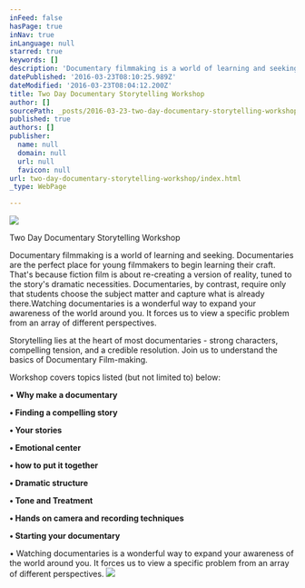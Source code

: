 ```yaml
---
inFeed: false
hasPage: true
inNav: true
inLanguage: null
starred: true
keywords: []
description: 'Documentary filmmaking is a world of learning and seeking. Documentaries are the perfect place for young filmmakers to begin learning their craft. That’s because fiction film is about re-creating a version of reality, tuned to the story’s dramatic necessities. Documentaries, by contrast, require only that students choose the subject matter and capture what is already there.Watching documentaries is a wonderful way to expand your awareness of the world around you. It forces us to view a specific problem from an array of different perspectives.'
datePublished: '2016-03-23T08:10:25.989Z'
dateModified: '2016-03-23T08:04:12.200Z'
title: Two Day Documentary Storytelling Workshop
author: []
sourcePath: _posts/2016-03-23-two-day-documentary-storytelling-workshop.md
published: true
authors: []
publisher:
  name: null
  domain: null
  url: null
  favicon: null
url: two-day-documentary-storytelling-workshop/index.html
_type: WebPage

---
```

![](https://the-grid-user-content.s3-us-west-2.amazonaws.com/16bce7cf-59da-4196-9649-e267e22c9d6d.jpg)

Two Day Documentary Storytelling Workshop

Documentary filmmaking is a world of learning and seeking. Documentaries are the perfect place for young filmmakers to begin learning their craft. That's because fiction film is about re-creating a version of reality, tuned to the story's dramatic necessities. Documentaries, by contrast, require only that students choose the subject matter and capture what is already there.Watching documentaries is a wonderful way to expand your awareness of the world around you. It forces us to view a specific problem from an array of different perspectives.

Storytelling lies at the heart of most documentaries - strong characters, compelling tension, and a credible resolution. Join us to understand the basics of Documentary Film-making.

Workshop covers topics listed (but not limited to) below:

• **Why make a documentary**

**• Finding a compelling story**

**• Your stories**

**• Emotional center**

**• how to put it together**

**• Dramatic structure**

**• Tone and Treatment**

**• Hands on camera and recording techniques**

**• Starting your documentary**

• Watching documentaries is a wonderful way to expand your awareness of the world around you. It forces us to view a specific problem from an array of different perspectives. ![](https://the-grid-user-content.s3-us-west-2.amazonaws.com/7a9c5305-6193-4493-84e7-64a156fca689.jpg)